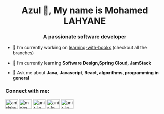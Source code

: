 <h1 align="center">Azul 👋, My name is Mohamed LAHYANE</h1>
<h3 align="center">A passionate software developer</h3>

- 🔭 I’m currently working on [learning-with-books](https://github.com/Anir-Ln/learning-with-books) (checkout all the branches)

- 🌱 I’m currently learning **Software Design,Spring Cloud, JamStack**

<!-- - 👯 I’m looking to collaborate on [learn-english-using-pdf-books](https://github.com/Anir-Ln/learn-english-using-pdf-books) -->

- 💬 Ask me about **Java, Javascript, React, algorithms, programming in general**

<h3 align="left">Connect with me:</h3>
<p align="left">
<a href="https://twitter.com/anirlahyane" target="blank"><img align="center" src="https://raw.githubusercontent.com/rahuldkjain/github-profile-readme-generator/master/src/images/icons/Social/twitter.svg" alt="anirlahyane" height="30" width="40" /></a>
<a href="https://linkedin.com/in/mohamed-lahyane-2483a6178" target="blank"><img align="center" src="https://raw.githubusercontent.com/rahuldkjain/github-profile-readme-generator/master/src/images/icons/Social/linked-in-alt.svg" alt="mohamed-lahyane-2483a6178" height="30" width="40" /></a>
<a href="https://www.hackerrank.com/anir_ln" target="blank"><img align="center" src="https://raw.githubusercontent.com/rahuldkjain/github-profile-readme-generator/master/src/images/icons/Social/hackerrank.svg" alt="anir_ln" height="30" width="40" /></a>
<a href="https://codeforces.com/profile/anir_ln" target="blank"><img align="center" src="https://raw.githubusercontent.com/rahuldkjain/github-profile-readme-generator/master/src/images/icons/Social/codeforces.svg" alt="anir_ln" height="30" width="40" /></a>
<a href="https://www.leetcode.com/anir_ln" target="blank"><img align="center" src="https://raw.githubusercontent.com/rahuldkjain/github-profile-readme-generator/master/src/images/icons/Social/leet-code.svg" alt="anir_ln" height="30" width="40" /></a>
</p>
